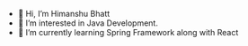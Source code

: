 - 👋 Hi, I’m Himanshu Bhatt
- 👀 I’m interested in Java Development.
- 🌱 I’m currently learning Spring Framework along with React

<!---
himanshubhatt0512/himanshubhatt0512 is a ✨ special ✨ repository because its `README.md` (this file) appears on your GitHub profile.
You can click the Preview link to take a look at your changes.
--->
